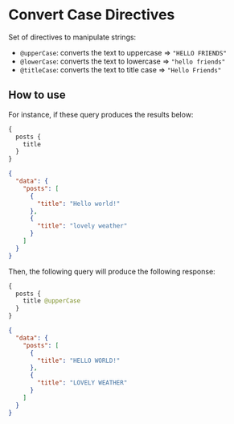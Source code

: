 # Convert Case Directives

Set of directives to manipulate strings:

- `@upperCase`: converts the text to uppercase => `"HELLO FRIENDS"`
- `@lowerCase`: converts the text to lowercase => `"hello friends"`
- `@titleCase`: converts the text to title case => `"Hello Friends"`

## How to use

For instance, if these query produces the results below:

```graphql
{
  posts {
    title
  }
}
```

```json
{
  "data": {
    "posts": [
      {
        "title": "Hello world!"
      },
      {
        "title": "lovely weather"
      }
    ]
  }
}
```

Then, the following query will produce the following response:

```graphql
{
  posts {
    title @upperCase
  }
}
```

```json
{
  "data": {
    "posts": [
      {
        "title": "HELLO WORLD!"
      },
      {
        "title": "LOVELY WEATHER"
      }
    ]
  }
}
```
